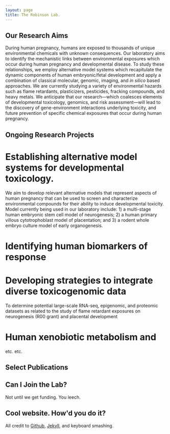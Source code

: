 ```yaml
---
layout: page
title: The Robinson Lab.
---
```

## Our Research Aims
During human pregnancy, humans are exposed to thousands of unique environmental chemicals with unknown consequences. Our laboratory aims to identify the mechanistic links between environmental exposures which occur during human pregnancy and developmental disease. To study these relationships, we employ alternative model systems which recapitulate the dynamic components of human embryonic/fetal development and apply a combination of classical molecular, genomic, imaging, and *in silico* based approaches. We are currently studying a variety of environmental hazards such as flame retardants, plasticizers, pesticides, fracking compounds, and heavy metals. We anticipate that our research—which coalesces elements of developmental toxicology, genomics, and risk assessment—will lead to the discovery of gene-environment interactions underlying toxicity, and future prevention of specific chemical exposures that occur during human pregnancy.

## Ongoing Research Projects

# Establishing alternative model systems for developmental toxicology. 
We aim to develop relevant alternative models that represent aspects of human pregnancy that can be used to screen and characterize environmental compounds for their ability to induce developmental toxicity. Model currently being used in our laboratory include: 1) a multi-stage human embryonic stem cell model of neurogenesis; 2) a human primary villous cytotrophoblast model of placentation; and 3) a rodent whole embryo culture model of early organogenesis. 

# Identifying human biomarkers of response 

# Developing strategies to integrate diverse toxicogenomic data 
To determine potential large-scale RNA-seq, epigenomic, and proteomic datasets as related to the study of flame retardant exposures on neurogenesis (R00 grant) and placental development

# Human xenobiotic metabolism and 
etc. etc.

## Select Publications



## Can I Join the Lab?

Not until we get funding. You leech.

## Cool website. How'd you do it?

All credit to [Github](https://github.com/), [Jekyll](https://jekyllrb.com/), and keyboard smashing.



